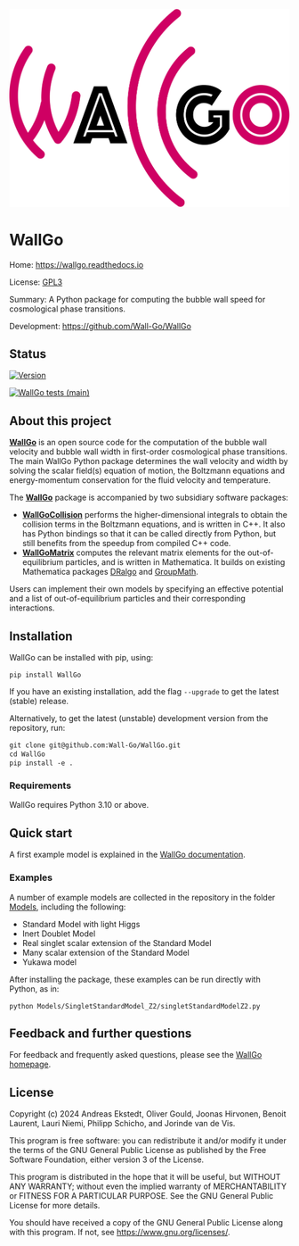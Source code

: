 ![WallGo](docs/source/figures/wallgo.svg)


# WallGo

Home: https://wallgo.readthedocs.io

License: [GPL3](LICENSE)

Summary: A Python package for computing the bubble wall speed for cosmological phase transitions.

Development: https://github.com/Wall-Go/WallGo


## Status

[![Version](https://img.shields.io/github/v/tag/Wall-Go/WallGo?label=Version)](https://github.com/Wall-Go/WallGo/tags/)

[![WallGo tests (main)](https://github.com/Wall-Go/WallGo/actions/workflows/main.yml/badge.svg)](https://github.com/Wall-Go/WallGo/actions/workflows/main.yml)


## About this project

[**WallGo**](https://wallgo.readthedocs.io) is an open source code for the computation of the bubble wall velocity and bubble wall width in first-order cosmological phase transitions.
The main WallGo Python package determines the wall velocity and width by solving the scalar field(s) equation of motion, the Boltzmann equations and energy-momentum conservation for the fluid velocity and temperature.

The [**WallGo**](https://github.com/Wall-Go/WallGo) package is accompanied by two subsidiary software packages:
- [**WallGoCollision**](https://github.com/Wall-Go/WallGoCollision) performs the higher-dimensional integrals to obtain the collision terms in the Boltzmann equations, and is written in C++. It also has Python bindings so that it can be called directly from Python, but still benefits from the speedup from compiled C++ code.
- [**WallGoMatrix**](https://github.com/Wall-Go/WallGoMatrix) computes the relevant matrix elements for the out-of-equilibrium particles, and is written in Mathematica. It builds on existing Mathematica packages [DRalgo](https://github.com/DR-algo/DRalgo) and [GroupMath](https://renatofonseca.net/groupmath).

Users can implement their own models by specifying an effective potential and a list of out-of-equilibrium particles and their corresponding interactions.


## Installation

WallGo can be installed with pip, using:

    pip install WallGo

If you have an existing installation, add the flag `--upgrade` to get the latest (stable) release.

Alternatively, to get the latest (unstable) development version from the repository, run:

    git clone git@github.com:Wall-Go/WallGo.git
    cd WallGo
    pip install -e .


### Requirements

WallGo requires Python 3.10 or above.


## Quick start

A first example model is explained in the
[WallGo documentation](https://wallgo.readthedocs.io/en/latest/firstExample.html).


### Examples

A number of example models are collected in the repository in the folder
[Models](https://github.com/Wall-Go/WallGo/tree/main/Models), including the following:

- Standard Model with light Higgs
- Inert Doublet Model
- Real singlet scalar extension of the Standard Model
- Many scalar extension of the Standard Model
- Yukawa model

After installing the package, these examples can be run directly with Python, as
in:

    python Models/SingletStandardModel_Z2/singletStandardModelZ2.py


## Feedback and further questions

For feedback and frequently asked questions, please see the [WallGo homepage](https://wallgo.readthedocs.io).


## License

Copyright (c) 2024 Andreas Ekstedt, Oliver Gould, Joonas Hirvonen,
Benoit Laurent, Lauri Niemi, Philipp Schicho, and Jorinde van de Vis.

This program is free software: you can redistribute it and/or modify
it under the terms of the GNU General Public License as published by
the Free Software Foundation, either version 3 of the License.

This program is distributed in the hope that it will be useful,
but WITHOUT ANY WARRANTY; without even the implied warranty of
MERCHANTABILITY or FITNESS FOR A PARTICULAR PURPOSE.  See the
GNU General Public License for more details.

You should have received a copy of the GNU General Public License
along with this program.  If not, see <https://www.gnu.org/licenses/>.
